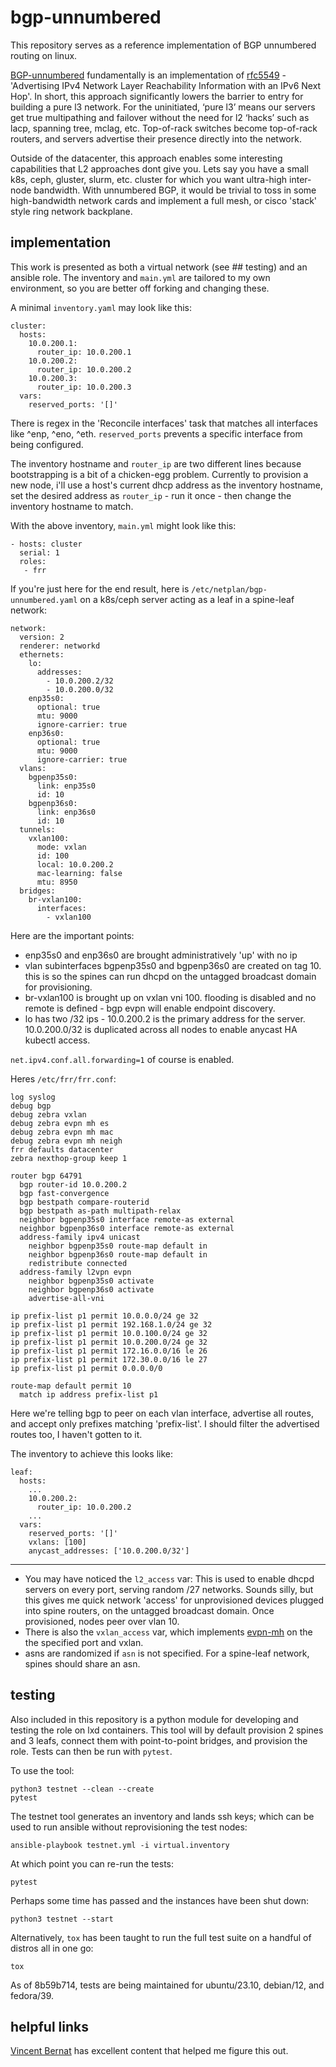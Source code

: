 # bgp-unnumbered

This repository serves as a reference implementation of BGP unnumbered routing on linux.

[BGP-unnumbered](https://www.oreilly.com/library/view/bgp-in-the/9781491983416/ch04.html) fundamentally is an implementation of [rfc5549](https://www.rfc-editor.org/rfc/rfc5549) - 'Advertising IPv4 Network Layer Reachability Information with an IPv6 Next Hop'.  In short, this approach significantly lowers the barrier to entry for building a pure l3 network.  For the uninitiated, ‘pure l3’ means our servers get true multipathing and failover without the need for l2 ‘hacks’ such as lacp, spanning tree, mclag, etc.  Top-of-rack switches become top-of-rack routers, and servers advertise their presence directly into the network.

Outside of the datacenter, this approach enables some interesting capabilities that L2 approaches dont give you.  Lets say you have a small k8s, ceph, gluster, slurm, etc. cluster for which you want ultra-high inter-node bandwidth.  With unnumbered BGP, it would be trivial to toss in some high-bandwidth network cards and implement a full mesh, or cisco 'stack' style ring network backplane.

## implementation

This work is presented as both a virtual network (see ## testing) and an ansible role.  The inventory and `main.yml` are tailored to my own environment, so you are better off forking and changing these.

A minimal `inventory.yaml` may look like this:

```
cluster:
  hosts:
    10.0.200.1:
      router_ip: 10.0.200.1
    10.0.200.2:
      router_ip: 10.0.200.2
    10.0.200.3:
      router_ip: 10.0.200.3
  vars:
    reserved_ports: '[]'
```

There is regex in the 'Reconcile interfaces' task that matches all interfaces like ^enp, ^eno, ^eth.  `reserved_ports` prevents a specific interface from being configured.

The inventory hostname and `router_ip` are two different lines because bootstrapping is a bit of a chicken-egg problem.  Currently to provision a new node, i'll use a host's current dhcp address as the inventory hostname, set the desired address as `router_ip` - run it once - then change the inventory hostname to match.

With the above inventory, `main.yml` might look like this:

```
- hosts: cluster
  serial: 1
  roles:
   - frr
```

If you're just here for the end result, here is `/etc/netplan/bgp-unnumbered.yaml` on a k8s/ceph server acting as a leaf in a spine-leaf network:

```
network:
  version: 2
  renderer: networkd
  ethernets:
    lo:
      addresses:
        - 10.0.200.2/32
        - 10.0.200.0/32
    enp35s0:
      optional: true
      mtu: 9000
      ignore-carrier: true
    enp36s0:
      optional: true
      mtu: 9000
      ignore-carrier: true
  vlans:
    bgpenp35s0:
      link: enp35s0
      id: 10
    bgpenp36s0:
      link: enp36s0
      id: 10
  tunnels:
    vxlan100:
      mode: vxlan
      id: 100
      local: 10.0.200.2
      mac-learning: false
      mtu: 8950
  bridges:
    br-vxlan100:
      interfaces:
        - vxlan100
```

Here are the important points:

- enp35s0 and enp36s0 are brought administratively 'up' with no ip
- vlan subinterfaces bgpenp35s0 and bgpenp36s0 are created on tag 10.  this is so the spines can run dhcpd on the untagged broadcast domain for provisioning.
- br-vxlan100 is brought up on vxlan vni 100.  flooding is disabled and no remote is defined - bgp evpn will enable endpoint discovery.
- lo has two /32 ips - 10.0.200.2 is the primary address for the server.  10.0.200.0/32 is duplicated across all nodes to enable anycast HA kubectl access.

`net.ipv4.conf.all.forwarding=1` of course is enabled.

Heres `/etc/frr/frr.conf`:

```
log syslog
debug bgp
debug zebra vxlan
debug zebra evpn mh es
debug zebra evpn mh mac
debug zebra evpn mh neigh
frr defaults datacenter
zebra nexthop-group keep 1

router bgp 64791
  bgp router-id 10.0.200.2
  bgp fast-convergence
  bgp bestpath compare-routerid
  bgp bestpath as-path multipath-relax
  neighbor bgpenp35s0 interface remote-as external
  neighbor bgpenp36s0 interface remote-as external
  address-family ipv4 unicast
    neighbor bgpenp35s0 route-map default in
    neighbor bgpenp36s0 route-map default in
    redistribute connected
  address-family l2vpn evpn
    neighbor bgpenp35s0 activate
    neighbor bgpenp36s0 activate
    advertise-all-vni

ip prefix-list p1 permit 10.0.0.0/24 ge 32
ip prefix-list p1 permit 192.168.1.0/24 ge 32
ip prefix-list p1 permit 10.0.100.0/24 ge 32
ip prefix-list p1 permit 10.0.200.0/24 ge 32
ip prefix-list p1 permit 172.16.0.0/16 le 26
ip prefix-list p1 permit 172.30.0.0/16 le 27
ip prefix-list p1 permit 0.0.0.0/0

route-map default permit 10
  match ip address prefix-list p1
```

Here we're telling bgp to peer on each vlan interface, advertise all routes, and accept only prefixes matching 'prefix-list'.  I should filter the advertised routes too, I haven't gotten to it.

The inventory to achieve this looks like:

```
leaf:
  hosts:
    ...
    10.0.200.2:
      router_ip: 10.0.200.2
    ...
  vars:
    reserved_ports: '[]'
    vxlans: [100]
    anycast_addresses: ['10.0.200.0/32']
```

---

- You may have noticed the `l2_access` var:  This is used to enable dhcpd servers on every port, serving random /27 networks.  Sounds silly, but this gives me quick network 'access' for unprovisioned devices plugged into spine routers, on the untagged broadcast domain.  Once provisioned, nodes peer over vlan 10.
- There is also the `vxlan_access` var, which implements [evpn-mh](https://signal.nih.earth/posts/evpn-mh/) on the the specified port and vxlan.
- asns are randomized if `asn` is not specified.  For a spine-leaf network, spines should share an asn.

## testing

Also included in this repository is a python module for developing and testing the role on lxd containers.  This tool will by default provision 2 spines and 3 leafs, connect them with point-to-point bridges, and provision the role.  Tests can then be run with `pytest`.

To use the tool:

```
python3 testnet --clean --create
pytest
```

The testnet tool generates an inventory and lands ssh keys; which can be used to run ansible without reprovisioning the test nodes:

```
ansible-playbook testnet.yml -i virtual.inventory
```

At which point you can re-run the tests:

```
pytest
```

Perhaps some time has passed and the instances have been shut down:

```
python3 testnet --start
```

Alternatively, `tox` has been taught to run the full test suite on a handful of distros all in one go:

```
tox
```

As of 8b59b714, tests are being maintained for ubuntu/23.10, debian/12, and fedora/39.

## helpful links

[Vincent Bernat](https://vincent.bernat.ch/en/blog/2017-vxlan-bgp-evpn) has excellent content that helped me figure this out.
